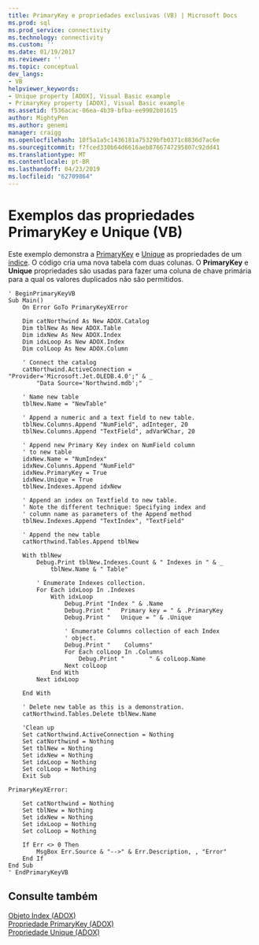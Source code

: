 ```yaml
---
title: PrimaryKey e propriedades exclusivas (VB) | Microsoft Docs
ms.prod: sql
ms.prod_service: connectivity
ms.technology: connectivity
ms.custom: ''
ms.date: 01/19/2017
ms.reviewer: ''
ms.topic: conceptual
dev_langs:
- VB
helpviewer_keywords:
- Unique property [ADOX], Visual Basic example
- PrimaryKey property [ADOX], Visual Basic example
ms.assetid: f536acac-06ea-4b39-bfba-ee9902b01615
author: MightyPen
ms.author: genemi
manager: craigg
ms.openlocfilehash: 10f5a1a5c1436181a75329bfb0371c8836d7ac6e
ms.sourcegitcommit: f7fced330b64d6616aeb8766747295807c92dd41
ms.translationtype: MT
ms.contentlocale: pt-BR
ms.lasthandoff: 04/23/2019
ms.locfileid: "62709864"
---
```

# <a name="primarykey-and-unique-properties-example-vb"></a>Exemplos das propriedades PrimaryKey e Unique (VB)
Este exemplo demonstra a [PrimaryKey](../../../ado/reference/adox-api/primarykey-property-adox.md) e [Unique](../../../ado/reference/adox-api/unique-property-adox.md) as propriedades de um [índice](../../../ado/reference/adox-api/index-object-adox.md). O código cria uma nova tabela com duas colunas. O **PrimaryKey** e **Unique** propriedades são usadas para fazer uma coluna de chave primária para a qual os valores duplicados não são permitidos.  
  
```  
' BeginPrimaryKeyVB  
Sub Main()  
    On Error GoTo PrimaryKeyXError  
  
    Dim catNorthwind As New ADOX.Catalog  
    Dim tblNew As New ADOX.Table  
    Dim idxNew As New ADOX.Index  
    Dim idxLoop As New ADOX.Index  
    Dim colLoop As New ADOX.Column  
  
    ' Connect the catalog  
    catNorthwind.ActiveConnection = "Provider='Microsoft.Jet.OLEDB.4.0';" & _  
        "Data Source='Northwind.mdb';"  
  
    ' Name new table  
    tblNew.Name = "NewTable"  
  
    ' Append a numeric and a text field to new table.  
    tblNew.Columns.Append "NumField", adInteger, 20  
    tblNew.Columns.Append "TextField", adVarWChar, 20  
  
    ' Append new Primary Key index on NumField column  
    ' to new table  
    idxNew.Name = "NumIndex"  
    idxNew.Columns.Append "NumField"  
    idxNew.PrimaryKey = True  
    idxNew.Unique = True  
    tblNew.Indexes.Append idxNew  
  
    ' Append an index on Textfield to new table.  
    ' Note the different technique: Specifying index and  
    ' column name as parameters of the Append method  
    tblNew.Indexes.Append "TextIndex", "TextField"  
  
    ' Append the new table  
    catNorthwind.Tables.Append tblNew  
  
    With tblNew  
        Debug.Print tblNew.Indexes.Count & " Indexes in " & _  
            tblNew.Name & " Table"  
  
        ' Enumerate Indexes collection.  
        For Each idxLoop In .Indexes  
            With idxLoop  
                Debug.Print "Index " & .Name  
                Debug.Print "   Primary key = " & .PrimaryKey  
                Debug.Print "   Unique = " & .Unique  
  
                ' Enumerate Columns collection of each Index  
                ' object.  
                Debug.Print "    Columns"  
                For Each colLoop In .Columns  
                    Debug.Print "       " & colLoop.Name  
                Next colLoop  
            End With  
        Next idxLoop  
  
    End With  
  
    ' Delete new table as this is a demonstration.  
    catNorthwind.Tables.Delete tblNew.Name  
  
    'Clean up  
    Set catNorthwind.ActiveConnection = Nothing  
    Set catNorthwind = Nothing  
    Set tblNew = Nothing  
    Set idxNew = Nothing  
    Set idxLoop = Nothing  
    Set colLoop = Nothing  
    Exit Sub  
  
PrimaryKeyXError:  
  
    Set catNorthwind = Nothing  
    Set tblNew = Nothing  
    Set idxNew = Nothing  
    Set idxLoop = Nothing  
    Set colLoop = Nothing  
  
    If Err <> 0 Then  
        MsgBox Err.Source & "-->" & Err.Description, , "Error"  
    End If  
End Sub  
' EndPrimaryKeyVB  
```  
  
## <a name="see-also"></a>Consulte também  
 [Objeto Index (ADOX)](../../../ado/reference/adox-api/index-object-adox.md)   
 [Propriedade PrimaryKey (ADOX)](../../../ado/reference/adox-api/primarykey-property-adox.md)   
 [Propriedade Unique (ADOX)](../../../ado/reference/adox-api/unique-property-adox.md)
